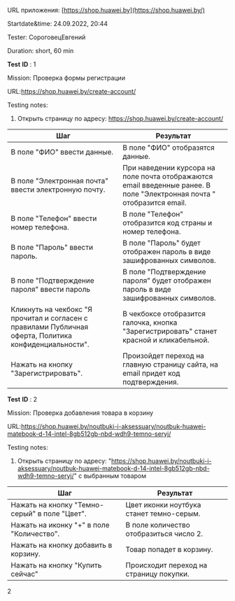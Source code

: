 URL приложения: [https://shop.huawei.by](https://shop.huawei.by/)

Startdate&time: 24.09.2022, 20:44

Tester: СороговецЕвгений

Duration: short, 60 min

**Test**  **ID** : 1

Mission: Проверка формы регистрации

URL:https://shop.huawei.by/create-account/

Testing notes:

1. Открыть страницу по адресу: https://shop.huawei.by/create-account/

| Шаг | Результат |
| --- | --- |
| В поле "ФИО" ввести данные. | В поле "ФИО" отобразятся данные. |
| В поле "Электронная почта" ввести электронную почту. | При наведении курсора на поле почта отображаются email введенные ранее. В поле "Электронная почта " отобразится email. |
| В поле "Телефон" ввести номер телефона. | В поле "Телефон" отобразится код страны и номер телефона. |
| В поле "Пароль" ввести пароль. | В поле "Пароль" будет отображен пароль в виде зашифрованных символов. |
| В поле "Подтверждение пароля" ввести пароль | В поле "Подтверждение пароля" будет отображен пароль в виде зашифрованных символов. |
| Кликнуть на чекбокс "Я прочитал и согласен с правилами Публичная оферта, Политика конфиденциальности". | В чекбоксе отобразится галочка, кнопка "Зарегистрировать" станет красной и кликабельной. |
| Нажать на кнопку "Зарегистрировать". | Произойдет переход на главную страницу сайта, на email придет код подтверждения. |

**Test**  **ID** : 2

Mission: Проверка добавления товара в корзину

URL:https://shop.huawei.by/noutbuki-i-aksessuary/noutbuk-huawei-matebook-d-14-intel-8gb512gb-nbd-wdh9-temno-seryj/

Testing notes:

1. Открыть страницу по адресу: "https://shop.huawei.by/noutbuki-i-aksessuary/noutbuk-huawei-matebook-d-14-intel-8gb512gb-nbd-wdh9-temno-seryj/" с выбранным товаром

| Шаг | Результат |
| --- | --- |
| Нажать на кнопку "Темно-серый" в поле "Цвет". | Цвет иконки ноутбука станет темно-серым. |
| Нажать на иконку "+" в поле "Количество". | В поле количество отобразиться число 2. |
| Нажать на кнопку добавить в корзину. | Товар попадет в корзину. |
| Нажать на кнопку "Купить сейчас" | Происходит переход на страницу покупки. |

2